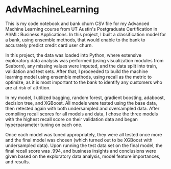 # AdvMachineLearning
This is my code notebook and bank churn CSV file for my Advanced Machine Learning course from UT Austin's Postgraduate Certification in AI/ML: Business Applications.  In this project, I built a classification model for a bank, using ensemble methods, that would enable to the bank to accurately predict credit card user churn.

In this project, the data was loaded into Python, where extensive exploratory data analysis was performed (using visualization modules from Seaborn), any missing values were imputed, and the data split into train, validation and test sets. After that, I proceeded to build the machine learning model using ensemble methods, using recall as the metric to optimize, as it is most important to the bank to identify any customers who are at risk of attrition.

In my model, I utilized bagging, random forest, gradient boosting, adaboost, decision tree, and XGBoost. All models were tested using the base data, then retested again with both undersampled and oversampled data. After compiling recall scores for all models and data, I chose the three models with the highest recall score on their validation data and began hyperparameter tuning on each one.

Once each model was tuned appropriately, they were all tested once more and the final model was chosen (which turned out to be XGBoost with undersampled data). Upon running the test data set on the final model, the final recall score was .994, and business insights and conclusions were given based on the exploratory data analysis, model feature importances, and results.
